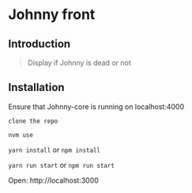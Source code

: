 # Johnny front

## Introduction

> Display if Johnny is dead or not

## Installation

Ensure that Johnny-core is running on localhost:4000

`clone the repo`

`nvm use`

`yarn install` or `npm install`

`yarn run start` or `npm run start`

Open: http://localhost:3000
